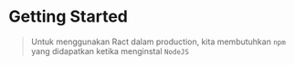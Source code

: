 # Getting Started

> Untuk menggunakan Ract dalam production, kita membutuhkan <code>npm</code> yang didapatkan ketika menginstal <code>NodeJS</code>
